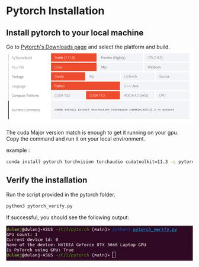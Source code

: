 # Pytorch Installation

## Install pytorch to your local machine
Go to [Pytorch's Downloads page](https://pytorch.org/get-started/locally/) and select the platform and build.
![](../assets/pytorch-download.png)

The cuda Major version match is enough to get it running on your gpu. \
Copy the command and run it on your local environment.

example :
```bash
conda install pytorch torchvision torchaudio cudatoolkit=11.3 -c pytorch
```

## Verify the installation

Run the script provided in the pytorch folder.

```bash
python3 pytorch_verify.py
```
If successful, you should see the following output:

![](../assets/pytorch-verify.png)